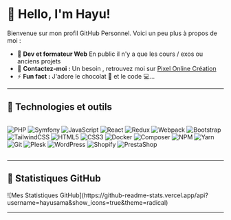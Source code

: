# 👋 Hello, I'm Hayu!

Bienvenue sur mon profil GitHub Personnel. Voici un peu plus à propos de moi :

- 🔭 **Dev et formateur Web** En public il n'y a que les cours / exos ou anciens projets
- 💬 **Contactez-moi :** Un besoin , retrouvez moi sur [Pixel Online Création](https://www.pixel-online.fr)
- ⚡ **Fun fact :** J'adore le chocolat 🍫 et le code 💻...

---

## 🚀 Technologies et outils
<div style="display: flex; flex-wrap: wrap; gap: 10px;">

![PHP](https://img.shields.io/badge/PHP-777BB4?style=for-the-badge&logo=php&logoColor=white)
![Symfony](https://img.shields.io/badge/Symfony-000000?style=for-the-badge&logo=symfony&logoColor=white)
![JavaScript](https://img.shields.io/badge/JavaScript-F7DF1E?style=for-the-badge&logo=javascript&logoColor=black)
![React](https://img.shields.io/badge/React-61DAFB?style=for-the-badge&logo=react&logoColor=black)
![Redux](https://img.shields.io/badge/Redux-764ABC?style=for-the-badge&logo=redux&logoColor=white)
![Webpack](https://img.shields.io/badge/Webpack-8DD6F9?style=for-the-badge&logo=webpack&logoColor=black)
![Bootstrap](https://img.shields.io/badge/Bootstrap-7952B3?style=for-the-badge&logo=bootstrap&logoColor=white)
![TailwindCSS](https://img.shields.io/badge/TailwindCSS-06B6D4?style=for-the-badge&logo=tailwind-css&logoColor=white)
![HTML5](https://img.shields.io/badge/HTML5-E34F26?style=for-the-badge&logo=html5&logoColor=white)
![CSS3](https://img.shields.io/badge/CSS3-1572B6?style=for-the-badge&logo=css3&logoColor=white)
![Docker](https://img.shields.io/badge/Docker-2496ED?style=for-the-badge&logo=docker&logoColor=white)
![Composer](https://img.shields.io/badge/Composer-885630?style=for-the-badge&logo=composer&logoColor=white)
![NPM](https://img.shields.io/badge/NPM-CB3837?style=for-the-badge&logo=npm&logoColor=white)
![Yarn](https://img.shields.io/badge/Yarn-2C8EBB?style=for-the-badge&logo=yarn&logoColor=white)
![Git](https://img.shields.io/badge/Git-F05032?style=for-the-badge&logo=git&logoColor=white)
![Plesk](https://img.shields.io/badge/Plesk-52B0E7?style=for-the-badge&logo=plesk&logoColor=white)
![WordPress](https://img.shields.io/badge/WordPress-21759B?style=for-the-badge&logo=wordpress&logoColor=white)
![Shopify](https://img.shields.io/badge/Shopify-7AB55C?style=for-the-badge&logo=shopify&logoColor=white)
![PrestaShop](https://img.shields.io/badge/PrestaShop-DF0067?style=for-the-badge&logo=prestashop&logoColor=white)

</div>

---

## 🌟 Statistiques GitHub
<div style="display: flex; flex-wrap: wrap; gap: 10px;">
![Mes Statistiques GitHub](https://github-readme-stats.vercel.app/api?username=hayusama&show_icons=true&theme=radical)
</div>

---

